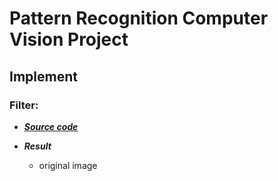 # Pattern Recognition Computer Vision Project

## Implement

### Filter:

* ***[Source code]()***

* ***Result***

  * original image
  

